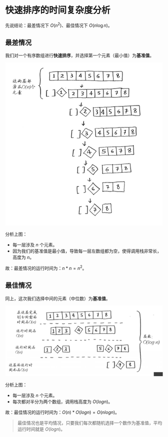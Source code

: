 # 快速排序的时间复杂度分析

先说结论：最差情况下 $O(n^2)$、最佳情况下 $O(n \log n)$。

## 最差情况

我们对一个有序数组进行**快速排序**，并选择第一个元素（最小值）为**基准值**。

![image-20240317171926552](assets/image-20240317171926552.png)

分析上图：

- 每一层涉及 $n$ 个元素。
- 因为我们的基准值是最小值，导致每一层左数组都为空，使得调用栈非常长，高度为 $n$。

故：最差情况的运行时间为：$n * n = n^2$。

## 最佳情况

同上，这次我们选择中间的元素（中位数）为**基准值**。

![image-20240317172539886](assets/image-20240317172539886.png)

分析上图：

- 每一层涉及 $n$ 个元素。
- 每次都对半分为两个数组，调用栈高度为 $O(logn)$。

故：最佳情况的运行时间为：$O(n) * O(logn) = O(nlogn)$。

> 最佳情况也是平均情况，只要我们每次都随机选择一个数作为基准值，平均运行时间就是 $O(logn)$。